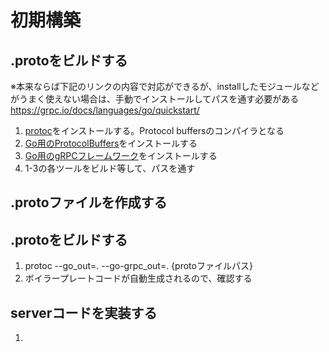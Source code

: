 # 初期構築

## .protoをビルドする

※本来ならば下記のリンクの内容で対応ができるが、installしたモジュールなどがうまく使えない場合は、手動でインストールしてパスを通す必要がある
https://grpc.io/docs/languages/go/quickstart/

1. [protoc](https://github.com/protocolbuffers/protobuf)をインストールする。Protocol buffersのコンパイラとなる
2. [Go用のProtocolBuffers](https://github.com/protocolbuffers/protobuf-go)をインストールする
3. [Go用のgRPCフレームワーク](https://github.com/grpc/grpc-go)をインストールする
4. 1-3の各ツールをビルド等して、パスを通す

## .protoファイルを作成する


## .protoをビルドする

1. protoc --go_out=. --go-grpc_out=. {protoファイルパス}
2. ボイラープレートコードが自動生成されるので、確認する

## serverコードを実装する

1. 
